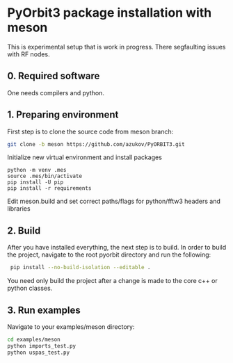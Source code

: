 # PyOrbit3 package installation with meson

This is experimental setup that is work in progress. There segfaulting issues with RF nodes.

## 0. Required software

One needs compilers and python.


## 1. Preparing environment

First step is to clone the source code from meson branch:

```bash
git clone -b meson https://github.com/azukov/PyORBIT3.git
```

Initialize new virtual environment and install packages

```
python -m venv .mes
source .mes/bin/activate
pip install -U pip 
pip install -r requirements
```
Edit meson.build and set correct paths/flags for python/fftw3 headers and libraries

## 2. Build

After you have installed everything, the next step is to build. In order to build the project, navigate to the root pyorbit directory and run the following:

```bash
 pip install --no-build-isolation --editable .
```

You need only build the project after a change is made to the core c++ or python classes.

## 3. Run examples

Navigate to your examples/meson directory:

```bash
cd examples/meson
python imports_test.py
python uspas_test.py
```
